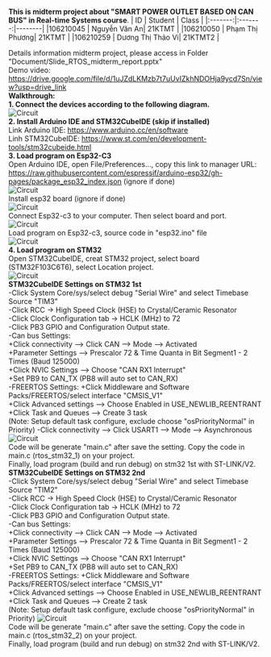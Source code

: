 **This is midterm project about "SMART POWER OUTLET BASED ON CAN BUS" in Real-time Systems course**. 
| ID   | Student    | Class    |
|:-------:|:-------:|--------|
|106210045      | Nguyễn Văn An| 21KTMT       |
|106210050      | Phạm Thị Phương| 21KTMT       |
|106210259      | Dương Thị Thảo Vi| 21KTMT2       |

Details information midterm project, please access in Folder "Document/Slide_RTOS_midterm_report.pptx"  
Demo video: https://drive.google.com/file/d/1uJZdLKMzb7t7uUvIZkhNDOHja9ycd7Sn/view?usp=drive_link  
**Walkthrough:**  
**1. Connect the devices according to the following diagram.**  
![Circuit](Document/circuit.png)  
**2. Install Arduino IDE and STM32CubeIDE (skip if installed)**  
Link Arduino IDE: https://www.arduino.cc/en/software  
Linh STM32CubeIDE: https://www.st.com/en/development-tools/stm32cubeide.html  
**3. Load program on Esp32-C3**  
Open Arduino IDE, open File/Preferences..., copy this link to manager URL: https://raw.githubusercontent.com/espressif/arduino-esp32/gh-pages/package_esp32_index.json (ignore if done)  
![Circuit](img_source/arduino1.png)  
Install esp32 board (ignore if done)  
![Circuit](img_source/arduino2.png)  
Connect Esp32-c3 to your computer. Then select board and port.  
![Circuit](img_source/arduino3.png)  
Load program on Esp32-c3, source code in "esp32.ino" file  
![Circuit](img_source/arduino4.png)  
**4. Load program on STM32**  
Open STM32CubeIDE, creat STM32 project, select board (STM32F103C6T6), select Location project.  
![Circuit](img_source/stm1.png)  
**STM32CubeIDE Settings on STM32 1st**  
-Click System Core/sys/select debug "Serial Wire" and select Timebase Source "TIM3"  
-Click RCC → High Speed Clock (HSE) to Crystal/Ceramic Resonator  
-Click Clock Configuration tab → HCLK (MHz) to 72  
-Click PB3 GPIO and Configuration Output state.  
-Can bus Settings:  
+Click connectivity --> Click CAN --> Mode --> Activated  
+Parameter Settings --> Prescalor 72 & Time Quanta in Bit Segment1 - 2 Times (Baud 125000)  
+Click NVIC Settings --> Choose "CAN RX1 Interrupt"  
+Set PB9 to CAN_TX (PB8 will auto set to CAN_RX)  
-FREERTOS Settings:
+Click Middleware and Software Packs/FREERTOS/select interface "CMSIS_V1"  
+Click Advanced settings --> Choose Enabled in USE_NEWLIB_REENTRANT   
+Click Task and Queues --> Create 3 task  
(Note: Setup default task configure, exclude choose "osPriorityNormal" in Priority)
-Click connectivity --> Click USART1 --> Mode --> Asynchronous  
![Circuit](img_source/stm2.png)  
Code will be generate "main.c" after save the setting. Copy the code in main.c (rtos_stm32_1) on your project.  
Finally, load program (build and run debug) on stm32 1st with ST-LINK/V2.
**STM32CubeIDE Settings on STM32 2nd**  
-Click System Core/sys/select debug "Serial Wire" and select Timebase Source "TIM2"  
-Click RCC → High Speed Clock (HSE) to Crystal/Ceramic Resonator  
-Click Clock Configuration tab → HCLK (MHz) to 72  
-Click PB3 GPIO and Configuration Output state.  
-Can bus Settings:  
+Click connectivity --> Click CAN --> Mode --> Activated  
+Parameter Settings --> Prescalor 72 & Time Quanta in Bit Segment1 - 2 Times (Baud 125000)  
+Click NVIC Settings --> Choose "CAN RX1 Interrupt"  
+Set PB9 to CAN_TX (PB8 will auto set to CAN_RX)  
-FREERTOS Settings:
+Click Middleware and Software Packs/FREERTOS/select interface "CMSIS_V1"  
+Click Advanced settings --> Choose Enabled in USE_NEWLIB_REENTRANT   
+Click Task and Queues --> Create 2 task  
(Note: Setup default task configure, exclude choose "osPriorityNormal" in Priority)
![Circuit](img_source/stm3.png)  
Code will be generate "main.c" after save the setting. Copy the code in main.c (rtos_stm32_2) on your project.  
Finally, load program (build and run debug) on stm32 2nd with ST-LINK/V2.

